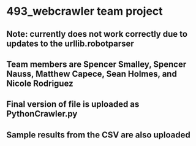 # 493_webcrawler team project

## Note: currently does not work correctly due to updates to the urllib.robotparser

## Team members are Spencer Smalley, Spencer Nauss, Matthew Capece, Sean Holmes, and Nicole Rodriguez

## Final version of file is uploaded as PythonCrawler.py

## Sample results from the CSV are also uploaded